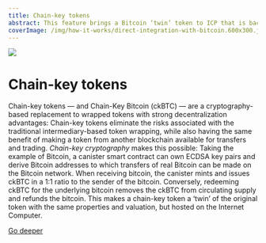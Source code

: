 ```yaml
---
title: Chain-key tokens
abstract: This feature brings a Bitcoin ‘twin’ token to ICP that is backed 1:1 with real bitcoin, but native to the Internet Computer, benefitting from its low latency, high throughput, and low fees. In the future, when the Ethereum integration is available, further chain-key tokens will come to the ICP.
coverImage: /img/how-it-works/direct-integration-with-bitcoin.600x300.jpg
---
```


![](/img/how-it-works/direct-integration-with-bitcoin.600x300.jpg)

# Chain-key tokens

Chain-key tokens — and Chain-Key Bitcoin (ckBTC) — are a cryptography-based replacement to wrapped tokens with strong decentralization advantages: Chain-key tokens eliminate the risks associated with the traditional intermediary-based token wrapping, while also having the same benefit of making a token from another blockchain available for transfers and trading. *Chain-key cryptography* makes this possible: Taking the example of Bitcoin, a canister smart contract can own ECDSA key pairs and derive Bitcoin addresses to which transfers of real Bitcoin can be made on the Bitcoin network. When receiving bitcoin, the canister mints and issues ckBTC in a 1:1 ratio to the sender of the bitcoin. Conversely, redeeming ckBTC for the underlying bitcoin removes the ckBTC from circulating supply and refunds the bitcoin. This makes a chain-key token a ‘twin’ of the original token with the same properties and valuation, but hosted on the Internet Computer.

[Go deeper](/how-it-works/chain-key-tokens/)
